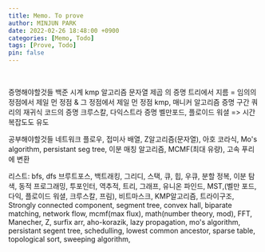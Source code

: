 ```yaml
---
title: Memo. To prove
author: MINJUN PARK
date: 2022-02-26 18:48:00 +0900
categories: [Memo, Todo]
tags: [Prove, Todo]
pin: false
---
```


<br>

증명해야할것들
백준 시계 kmp 알고리즘 문자열 제곱 의 증명
트리에서 지름 = 임의의 정점에서 제일 먼 정점 & 그 정점에서 제일 먼 정점
kmp, 매니커 알고리즘 증명
구간 쿼리의 재귀식 코드의 증명
크루스칼, 다익스트라 증명
벨만포드, 플로이드 워셜
=> 시간복잡도도 유도

공부해야할것들
네트워크 플로우, 접미사 배열, Z알고리즘(문자열), 아호 코라식,
Mo's algorithm, persistant seg tree, 이분 매칭 알고리즘, MCMF(최대 유량),
고속 푸리에 변환

리스트:
bfs, dfs
브루트포스,
백트래킹,
그리디,
스택, 큐, 힙, 우큐,
분할 정복,
이분 탐색,
동적 프로그래밍,
투포인터,
역추적,
트리,
그래프,
유니온 파인드,
MST,(벨만 포드, 다익, 플로이드 워셜, 크루스칼, 프림),
비트마스크,
KMP알고리즘,
트라이구조,
Strongly connected component,
segment tree,
convex hall,
biparate matching,
network flow,
mcmf(max flux),
math(number theory, mod),
FFT,
Manecher,
Z, surfix arr, aho-korazik,
lazy propagation,
mo's algorithm,
persistant segent tree,
schedulling,
lowest common ancestor,
sparse table,
topological sort,
sweeping algorithm,
